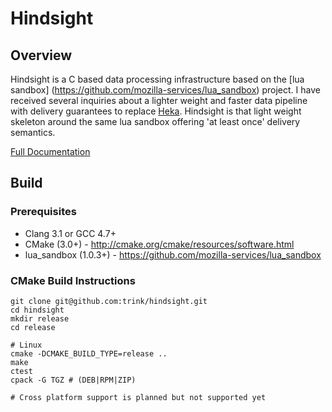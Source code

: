 # Hindsight

## Overview

Hindsight is a C based data processing infrastructure based on the [lua sandbox]
(https://github.com/mozilla-services/lua_sandbox) project.  I have received
several inquiries about a lighter weight and faster data pipeline with delivery
guarantees to replace [Heka](https://github.com/mozilla-services/heka).
Hindsight is that light weight skeleton around the same lua sandbox offering
'at least once' delivery semantics.

[Full Documentation](docs/index.md)

## Build

### Prerequisites

* Clang 3.1 or GCC 4.7+
* CMake (3.0+) - http://cmake.org/cmake/resources/software.html
* lua_sandbox (1.0.3+) - https://github.com/mozilla-services/lua_sandbox

### CMake Build Instructions

    git clone git@github.com:trink/hindsight.git
    cd hindsight 
    mkdir release
    cd release
    
    # Linux
    cmake -DCMAKE_BUILD_TYPE=release ..
    make
    ctest
    cpack -G TGZ # (DEB|RPM|ZIP)

    # Cross platform support is planned but not supported yet
